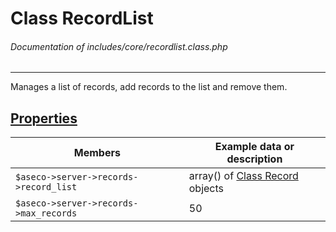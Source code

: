 # Class RecordList
###### Documentation of includes/core/recordlist.class.php


***


Manages a list of records, add records to the list and remove them.



## [Properties](_#Properties)


| Members								| Example data or description
|-----------------------------------------------------------------------|----------------------------
| `$aseco->server->records->record_list`				| array() of [Class Record](/Development/Classes/Record.php) objects
| `$aseco->server->records->max_records`				| 50
